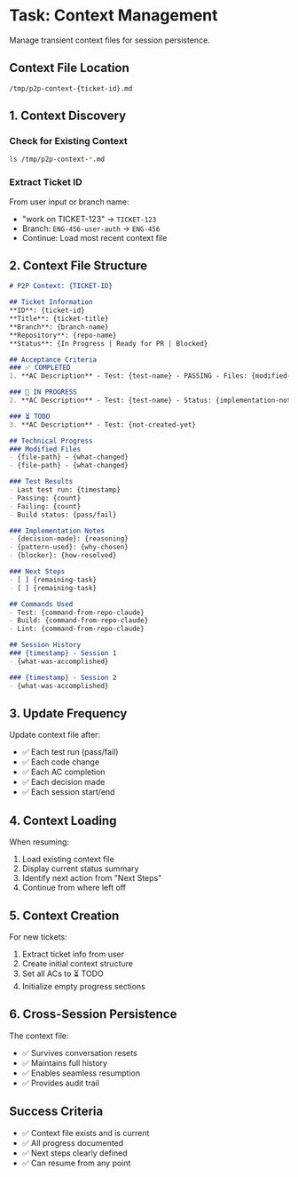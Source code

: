 # Task: Context Management

Manage transient context files for session persistence.

## Context File Location
`/tmp/p2p-context-{ticket-id}.md`

## 1. Context Discovery

### Check for Existing Context
```bash
ls /tmp/p2p-context-*.md
```

### Extract Ticket ID
From user input or branch name:
- "work on TICKET-123" → `TICKET-123`
- Branch: `ENG-456-user-auth` → `ENG-456`
- Continue: Load most recent context file

## 2. Context File Structure

```markdown
# P2P Context: {TICKET-ID}

## Ticket Information
**ID**: {ticket-id}
**Title**: {ticket-title}
**Branch**: {branch-name}
**Repository**: {repo-name}
**Status**: {In Progress | Ready for PR | Blocked}

## Acceptance Criteria
### ✅ COMPLETED
1. **AC Description** - Test: {test-name} - PASSING - Files: {modified-files}

### 🔄 IN PROGRESS  
2. **AC Description** - Test: {test-name} - Status: {implementation-notes}

### ⏳ TODO
3. **AC Description** - Test: {not-created-yet}

## Technical Progress
### Modified Files
- {file-path} - {what-changed}
- {file-path} - {what-changed}

### Test Results
- Last test run: {timestamp}
- Passing: {count}
- Failing: {count}
- Build status: {pass/fail}

### Implementation Notes
- {decision-made}: {reasoning}
- {pattern-used}: {why-chosen}
- {blocker}: {how-resolved}

### Next Steps
- [ ] {remaining-task}
- [ ] {remaining-task}

## Commands Used
- Test: {command-from-repo-claude}
- Build: {command-from-repo-claude}  
- Lint: {command-from-repo-claude}

## Session History
### {timestamp} - Session 1
- {what-was-accomplished}

### {timestamp} - Session 2  
- {what-was-accomplished}
```

## 3. Update Frequency

Update context file after:
- ✅ Each test run (pass/fail)
- ✅ Each code change
- ✅ Each AC completion
- ✅ Each decision made
- ✅ Each session start/end

## 4. Context Loading

When resuming:
1. Load existing context file
2. Display current status summary
3. Identify next action from "Next Steps"
4. Continue from where left off

## 5. Context Creation

For new tickets:
1. Extract ticket info from user
2. Create initial context structure
3. Set all ACs to ⏳ TODO
4. Initialize empty progress sections

## 6. Cross-Session Persistence

The context file:
- ✅ Survives conversation resets
- ✅ Maintains full history
- ✅ Enables seamless resumption
- ✅ Provides audit trail

## Success Criteria
- ✅ Context file exists and is current
- ✅ All progress documented
- ✅ Next steps clearly defined
- ✅ Can resume from any point
